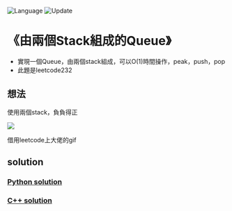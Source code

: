 ![Language](https://img.shields.io/badge/Language-Python%20%26%20C-orange) ![Update](https://img.shields.io/badge/Update-daily-brightgreen) 

# 《由兩個Stack組成的Queue》
* 實現一個Queue，由兩個stack組成，可以O(1)時間操作，peak，push，pop
* 此題是leetcode232


想法
---
使用兩個stack，負負得正

![](https://github.com/lky-leetcode/Algorithm-Data-Structure/blob/master/stack_and_queue/stackQueue/stackQueue.gif)

借用leetcode上大佬的gif

solution 
---

### [Python solution ](./stack_and_queue/stackQueue.py)

### [C++ solution](./)
